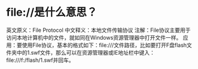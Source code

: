 # file://是什么意思？

英文原义：File Protocol 
中文释义：本地文件传输协议 
注解：File协议主要用于访问本地计算机中的文件，就如同在Windows资源管理器中打开文件一样。 
应 用：要使用File协议，基本的格式如下：file:///文件路径，比如要打开F盘flash文件夹中的1.swf文件，那么可以在资源管理器或IE地址栏中键入：file:///f:/flash/1.swf并回车。 

